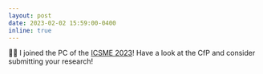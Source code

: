 ```yaml
---
layout: post
date: 2023-02-02 15:59:00-0400
inline: true
---
```


:man_technologist: I joined the PC of the [ICSME 2023](https://conf.researchr.org/track/icsme-2023/icsme-2023-papers)! Have a look at the CfP and consider submitting your research!